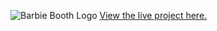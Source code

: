 ![Barbie Booth Logo](https://github.com/MarthGimenzo/barbiebooth/blob/master/static/images/readme/barbieboothlogo.jpg?raw=true)
[View the live project here.](https://barbiebooth.herokuapp.com/)
